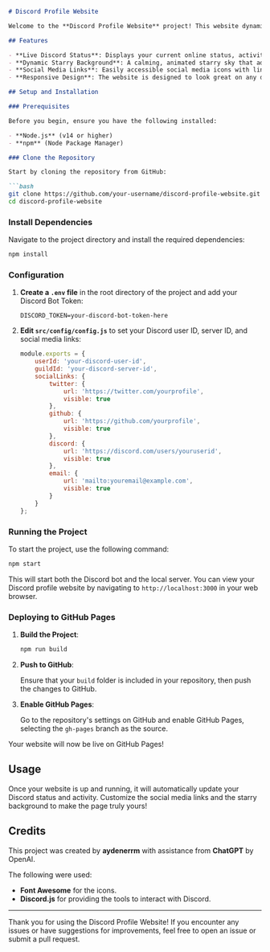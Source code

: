 

```markdown
# Discord Profile Website

Welcome to the **Discord Profile Website** project! This website dynamically displays your Discord profile status, activity, and rich presence details in a visually appealing format. The site also features a customizable starry background and social media links.

## Features

- **Live Discord Status**: Displays your current online status, activity, and rich presence details from your Discord profile.
- **Dynamic Starry Background**: A calming, animated starry sky that adds visual flair to your profile page.
- **Social Media Links**: Easily accessible social media icons with links to your profiles on Twitter, GitHub, Discord, and Email.
- **Responsive Design**: The website is designed to look great on any device, from desktop to mobile.

## Setup and Installation

### Prerequisites

Before you begin, ensure you have the following installed:

- **Node.js** (v14 or higher)
- **npm** (Node Package Manager)

### Clone the Repository

Start by cloning the repository from GitHub:

```bash
git clone https://github.com/your-username/discord-profile-website.git
cd discord-profile-website
```

### Install Dependencies

Navigate to the project directory and install the required dependencies:

```bash
npm install
```

### Configuration

1. **Create a `.env` file** in the root directory of the project and add your Discord Bot Token:

   ```env
   DISCORD_TOKEN=your-discord-bot-token-here
   ```

2. **Edit `src/config/config.js`** to set your Discord user ID, server ID, and social media links:

   ```javascript
   module.exports = {
       userId: 'your-discord-user-id',
       guildId: 'your-discord-server-id',
       socialLinks: {
           twitter: {
               url: 'https://twitter.com/yourprofile',
               visible: true
           },
           github: {
               url: 'https://github.com/yourprofile',
               visible: true
           },
           discord: {
               url: 'https://discord.com/users/youruserid',
               visible: true
           },
           email: {
               url: 'mailto:youremail@example.com',
               visible: true
           }
       }
   };
   ```

### Running the Project

To start the project, use the following command:

```bash
npm start
```

This will start both the Discord bot and the local server. You can view your Discord profile website by navigating to `http://localhost:3000` in your web browser.

### Deploying to GitHub Pages

1. **Build the Project**:

   ```bash
   npm run build
   ```

2. **Push to GitHub**:

   Ensure that your `build` folder is included in your repository, then push the changes to GitHub.

3. **Enable GitHub Pages**:

   Go to the repository's settings on GitHub and enable GitHub Pages, selecting the `gh-pages` branch as the source.

Your website will now be live on GitHub Pages!

## Usage

Once your website is up and running, it will automatically update your Discord status and activity. Customize the social media links and the starry background to make the page truly yours!

## Credits

This project was created by **aydenerrm** with assistance from **ChatGPT** by OpenAI.

The following were used:

- **Font Awesome** for the icons.
- **Discord.js** for providing the tools to interact with Discord.


---

Thank you for using the Discord Profile Website! If you encounter any issues or have suggestions for improvements, feel free to open an issue or submit a pull request.
```

